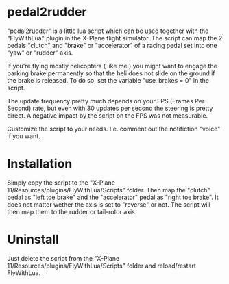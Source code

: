# pedal2rudder

"pedal2rudder" is a little lua script which can be used together with the "FlyWithLua" plugin in the X-Plane flight simulator. The script can map the 2 pedals "clutch" and "brake" or "accelerator" of a racing pedal set into one "yaw" or "rudder" axis.

If you're flying mostly helicopters ( like me ) you might want to engage the parking brake permanently so that the heli does not slide on the ground if the brake is released. To do so, set the variable "use_brakes = 0" in the script.

The update frequency pretty much depends on your FPS (Frames Per Second) rate, but even with 30 updates per second the steering is pretty direct. A negative impact by the script on the FPS was not measurable.

Customize the script to your needs. I.e. comment out the notifiction "voice" if you want.


# Installation

Simply copy the script to the "X-Plane 11/Resources/plugins/FlyWithLua/Scripts" folder. Then map the "clutch" pedal as "left toe brake" and the "accelerator" pedal as "right toe brake". It does not matter wether the axis is set to "reverse" or not. The script will then map them to the rudder or tail-rotor axis.


# Uninstall

Just delete the script from the "X-Plane 11/Resources/plugins/FlyWithLua/Scripts" folder and reload/restart FlyWithLua.


